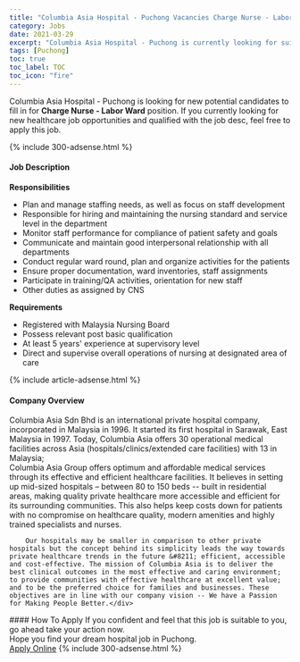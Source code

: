```yaml
---
title: "Columbia Asia Hospital - Puchong Vacancies Charge Nurse - Labor Ward" 
category: Jobs 
date: 2021-03-29 
excerpt: "Columbia Asia Hospital - Puchong is currently looking for suitable person to fill in the Charge Nurse - Labor Ward which positioned at Puchong" 
tags: [Puchong] 
toc: true 
toc_label: TOC 
toc_icon: "fire" 
--- 
```


<p>Columbia Asia Hospital - Puchong is looking for new potential candidates to fill in for <b>Charge Nurse - Labor Ward</b> position. If you currently looking for new healthcare job opportunities and qualified with the job desc, feel free to apply this job.
</p>{% include 300-adsense.html %} 
<div><div><h4>Job Description</h4></div><div><div><span><div><div><b>Responsibilities</b></div><ul><li>Plan and manage staffing needs, as well as focus on staff development</li><li>Responsible for hiring and maintaining the nursing standard and service level in the department</li><li>Monitor staff performance for compliance of patient safety and goals</li><li>Communicate and maintain good interpersonal relationship with all departments</li><li>Conduct regular ward round, plan and organize activities for the patients</li><li>Ensure proper documentation, ward inventories, staff assignments</li><li>Participate in training/QA activities, orientation for new staff</li><li>Other duties as assigned by CNS</li></ul><div><strong>Requirements</strong></div><ul><li>Registered with Malaysia Nursing Board</li><li>Possess relevant post basic qualification</li><li>At least 5 years' experience at supervisory level</li><li>Direct and supervise overall operations of nursing at designated area of care</li></ul></div></span></div></div></div> 
{% include article-adsense.html %} 
<div><div><h4>Company Overview</h4></div><div><div><span><div><div>
<div>
<div>
			Columbia Asia Sdn Bhd is an international private hospital company, incorporated in Malaysia in 1996. It started its first hospital in Sarawak, East Malaysia in 1997. Today, Columbia Asia offers 30 operational medical facilities across Asia (hospitals/clinics/extended care facilities) with 13 in Malaysia;</div>
<div>
			Columbia Asia Group offers optimum and affordable medical services through its effective and efficient healthcare facilities. It believes in setting up mid-sized hospitals &#8211; between 80 to 150 beds -- built in residential areas, making quality private healthcare more accessible and efficient for its surrounding communities. This also helps keep costs down for patients with no compromise on healthcare quality, modern amenities and highly trained specialists and nurses.</div>
		
		Our hospitals may be smaller in comparison to other private hospitals but the concept behind its simplicity leads the way towards private healthcare trends in the future &#8211; efficient, accessible and cost-effective. The mission of Columbia Asia is to deliver the best clinical outcomes in the most effective and caring environment; to provide communities with effective healthcare at excellent value; and to be the preferred choice for families and businesses. These objectives are in line with our company vision -- We have a Passion for Making People Better.</div>
</div></div></span></div></div></div> 
#### How To Apply 
If you confident and feel that this job is suitable to you, go ahead take your action now. <br/> 
Hope you find your dream hospital job in Puchong. <br/> 
<a href="https://www.jobstreet.com.my/en/job/charge-nurse-labor-ward-4515228?jobId=jobstreet-my-job-4515228" class="btn btn--warning" target="_blank" rel="nofollow noopenner">Apply Online</a> 
{% include 300-adsense.html %} 